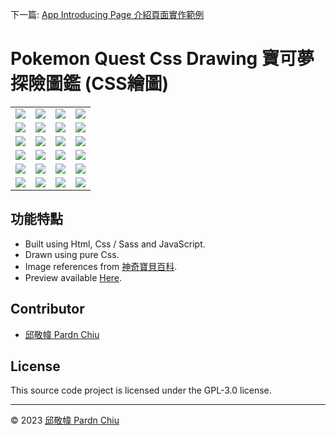 下一篇: [App Introducing Page 介紹頁面實作範例](https://github.com/pardnchiu/app-introducing-page)

# Pokemon Quest Css Drawing 寶可夢探險圖鑑 (CSS繪圖)

|  |  |  |  |
| :-- | :-- | :-- | :-- |
| ![](https://media.52poke.com/wiki/9/97/PQ_001_icon.png) | ![](https://media.52poke.com/wiki/1/19/PQ_002_icon.png) | ![](https://media.52poke.com/wiki/0/0d/PQ_003_icon.png) | ![](https://media.52poke.com/wiki/a/a6/PQ_004_icon.png) |
| ![](https://media.52poke.com/wiki/1/18/PQ_005_icon.png) | ![](https://media.52poke.com/wiki/0/0c/PQ_006_icon.png) | ![](https://media.52poke.com/wiki/b/b2/PQ_007_icon.png) | ![](https://media.52poke.com/wiki/c/c4/PQ_008_icon.png) |
| ![](https://media.52poke.com/wiki/c/c8/PQ_009_icon.png) | ![](https://media.52poke.com/wiki/a/a6/PQ_010_icon.png) | ![](https://media.52poke.com/wiki/7/7b/PQ_011_icon.png) | ![](https://media.52poke.com/wiki/4/49/PQ_012_icon.png) |
| ![](https://media.52poke.com/wiki/5/5a/PQ_013_icon.png) | ![](https://media.52poke.com/wiki/6/6a/PQ_014_icon.png) | ![](https://media.52poke.com/wiki/1/1d/PQ_015_icon.png) | ![](https://media.52poke.com/wiki/5/57/PQ_016_icon.png) |
| ![](https://media.52poke.com/wiki/a/a7/PQ_017_icon.png) | ![](https://media.52poke.com/wiki/d/d9/PQ_018_icon.png) | ![](https://media.52poke.com/wiki/e/e2/PQ_019_icon.png) | ![](https://media.52poke.com/wiki/c/c6/PQ_020_icon.png) |
| ![](https://media.52poke.com/wiki/0/05/PQ_021_icon.png) | ![](https://media.52poke.com/wiki/7/75/PQ_022_icon.png) | ![](https://media.52poke.com/wiki/3/3d/PQ_023_icon.png) | ![](https://media.52poke.com/wiki/4/41/PQ_024_icon.png) |

## 功能特點

- Built using Html, Css / Sass and JavaScript.
- Drawn using pure Css.
- Image references from [神奇寶貝百科](https://wiki.52poke.com/zh-hant/宝可梦列表（探险寻宝）).
- Preview available [Here](https://pardnchiu.github.io/pokemon-quest-css-drawing/).

## Contributor

- [邱敬幃 Pardn Chiu](https://linkedin.com/in/pardnchiu)

## License

This source code project is licensed under the GPL-3.0 license.

***

©️ 2023 [邱敬幃 Pardn Chiu](https://www.linkedin.com/in/pardnchiu)